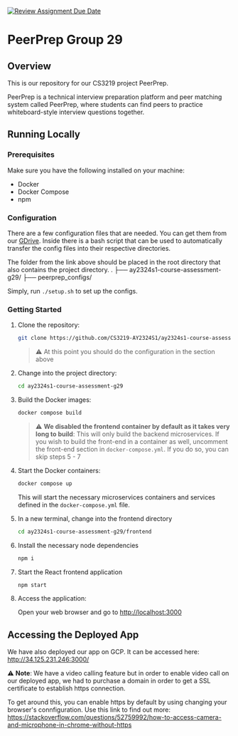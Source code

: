 [![Review Assignment Due Date](https://classroom.github.com/assets/deadline-readme-button-24ddc0f5d75046c5622901739e7c5dd533143b0c8e959d652212380cedb1ea36.svg)](https://classroom.github.com/a/6BOvYMwN)

# PeerPrep Group 29

## Overview

This is our repository for our CS3219 project PeerPrep. 

PeerPrep is a technical interview preparation platform and peer matching system called PeerPrep, where students can find peers to practice whiteboard-style interview questions together.

## Running Locally

### Prerequisites

Make sure you have the following installed on your machine:

- Docker
- Docker Compose
- npm

### Configuration

There are a few configuration files that are needed. You can get them from our [GDrive](https://drive.google.com/file/d/1cZtzJ3cJE72r4mo-qSV_RYfWZzAC2oiG/view?usp=sharing). Inside there is a bash script that can be used to automatically transfer the config files into their respective directories. 

The folder from the link above should be placed in the root directory that also contains the project directory.
.
├── ay2324s1-course-assessment-g29/
├── peerprep_configs/

Simply, run ``./setup.sh`` to set up the configs.

### Getting Started

1. Clone the repository:

   ```bash
   git clone https://github.com/CS3219-AY2324S1/ay2324s1-course-assessment-g29
   ```

    > :warning: At this point you should do the configuration in the section above

2. Change into the project directory:

   ```bash
   cd ay2324s1-course-assessment-g29
   ```

3. Build the Docker images:

   ```bash
   docker compose build
   ```

   > :warning: **We disabled the frontend container by default as it takes very long to build**: This will only build the backend microservices. If you wish to build the front-end in a container as well, uncomment the front-end section in `docker-compose.yml`. 
   If you do so, you can skip steps 5 - 7

4. Start the Docker containers:

   ```bash
   docker compose up
   ```

   This will start the necessary microservices containers and services defined in the `docker-compose.yml` file. 
   <br>

5. In a new terminal, change into the frontend directory
   ```bash
   cd ay2324s1-course-assessment-g29/frontend
   ```

6. Install the necessary node dependencies
   ```bash
   npm i
   ```
   
7. Start the React frontend application 
   ```bash
   npm start
   ```

8. Access the application:

   Open your web browser and go to [http://localhost:3000](http://localhost:3000)


## Accessing the Deployed App

We have also deployed our app on GCP. It can be accessed here:
http://34.125.231.246:3000/


:warning: **Note**: We have a video calling feature but in order to enable video call on our deployed app, we had to purchase a domain in order to get a SSL certificate to establish https connection. 

To get around this, you can enable https by default by using changing your browser's connfiguration. Use this link to find out more: https://stackoverflow.com/questions/52759992/how-to-access-camera-and-microphone-in-chrome-without-https
